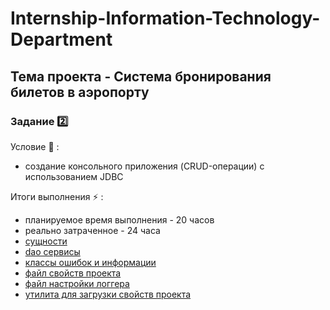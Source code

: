 # Internship-Information-Technology-Department

## Тема проекта - Система бронирования билетов в аэропорту

### Задание 2️⃣

Условие :page_facing_up: : 
  - создание консольного приложения (CRUD-операции) с использованием JDBC

Итоги выполнения :zap: :
  - планируемое время выполнения - 20 часов
  - реально затраченное - 24 часа
  - <a href="src/main/java/com/crud/app/entities">сущности</a>
  - <a href="src/main/java/com/crud/app/services">dao сервисы</a>
  - <a href="src/main/java/com/crud/app/exceptions">классы ошибок и информации</a>
  - <a href="src/main/resources/database.properties">файл свойств проекта</a>
  - <a href="src/main/resources/log4j2.xml">файл настройки логгера</a>
  - <a href="src/main/java/com/crud/app/utils/ServicePropsUtils.java">утилита для загрузки свойств проекта</a>
